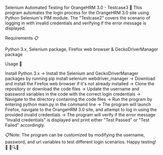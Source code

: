 Selenium Automated Testing for OrangeHRM 3.0 - Testcase3 🤖 This program automates the login process for the OrangeHRM 3.0 site using Python Selenium's PIM module. The "Testcase2" covers the scenario of logging in with invalid credentials and verifying if the error message is displayed.

Requirements 📋

Python 3.x, Selenium package, Firefox web browser & GeckoDriverManager package

Usage 🚀

Install Python 3.x -> Install the Selenium and GeckoDriverManager packages by running pip install selenium webdriver_manager -> Download and install the Firefox web browser if it's not already installed -> Clone the repository or download the code files -> Update the username and password variables in the code with the correct login credentials -> Navigate to the directory containing the code files -> Run the program by entering python main.py in the command line -> The program will launch Firefox, navigate to the OrangeHRM 3.0 site, and attempt to log in using the provided invalid credentials -> The program will verify if the error message "Invalid credentials" is displayed and print either "Test Passed" or "Test Failed" accordingly.

📋Note: The program can be customized by modifying the username, password, and url variables to test different login scenarios. Happy testing!🙌 🧪🔍🍊
